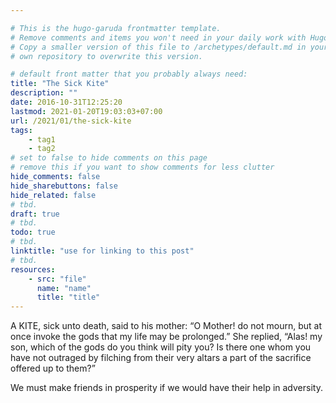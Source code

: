 ```yaml
---

# This is the hugo-garuda frontmatter template.
# Remove comments and items you won't need in your daily work with Hugo.
# Copy a smaller version of this file to /archetypes/default.md in your
# own repository to overwrite this version.

# default front matter that you probably always need:
title: "The Sick Kite"
description: ""
date: 2016-10-31T12:25:20
lastmod: 2021-01-20T19:03:03+07:00
url: /2021/01/the-sick-kite
tags:
    - tag1
    - tag2
# set to false to hide comments on this page
# remove this if you want to show comments for less clutter
hide_comments: false
hide_sharebuttons: false
hide_related: false
# tbd.
draft: true
# tbd.
todo: true
# tbd.
linktitle: "use for linking to this post"
# tbd.
resources:
    - src: "file"
      name: "name"
      title: "title"
---
```

A KITE, sick unto death, said to his mother: “O Mother! do not mourn, but at once invoke the gods that my life may be prolonged.” She replied, “Alas! my son, which of the gods do you think will pity you? Is there one whom you have not outraged by filching from their very altars a part of the sacrifice offered up to them?”

We must make friends in prosperity if we would have their help in adversity.
